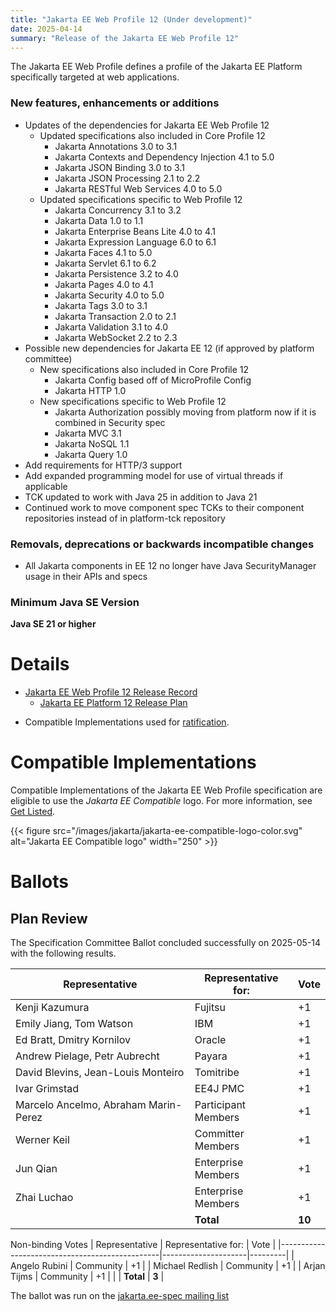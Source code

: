```yaml
---
title: "Jakarta EE Web Profile 12 (Under development)"
date: 2025-04-14
summary: "Release of the Jakarta EE Web Profile 12"
---
```

The Jakarta EE Web Profile defines a profile of the Jakarta EE Platform specifically targeted at web applications.

### New features, enhancements or additions
<!-- List here -->
* Updates of the dependencies for Jakarta EE Web Profile 12
  * Updated specifications also included in Core Profile 12
    * Jakarta Annotations 3.0 to 3.1
    * Jakarta Contexts and Dependency Injection 4.1 to 5.0
    * Jakarta JSON Binding 3.0 to 3.1
    * Jakarta JSON Processing 2.1 to 2.2
    * Jakarta RESTful Web Services 4.0 to 5.0
  * Updated specifications specific to Web Profile 12
    * Jakarta Concurrency 3.1 to 3.2
    * Jakarta Data 1.0 to 1.1
    * Jakarta Enterprise Beans Lite 4.0 to 4.1
    * Jakarta Expression Language 6.0 to 6.1
    * Jakarta Faces 4.1 to 5.0
    * Jakarta Servlet 6.1 to 6.2
    * Jakarta Persistence 3.2 to 4.0
    * Jakarta Pages 4.0 to 4.1
    * Jakarta Security 4.0 to 5.0
    * Jakarta Tags 3.0 to 3.1
    * Jakarta Transaction 2.0 to 2.1
    * Jakarta Validation 3.1 to 4.0
    * Jakarta WebSocket 2.2 to 2.3
* Possible new dependencies for Jakarta EE 12 (if approved by platform committee)
  * New specifications also included in Core Profile 12
    * Jakarta Config based off of MicroProfile Config
    * Jakarta HTTP 1.0
  * New specifications specific to Web Profile 12
    * Jakarta Authorization possibly moving from platform now if it is combined in Security spec
    * Jakarta MVC 3.1
    * Jakarta NoSQL 1.1
    * Jakarta Query 1.0
* Add requirements for HTTP/3 support
* Add expanded programming model for use of virtual threads if applicable
* TCK updated to work with Java 25 in addition to Java 21
* Continued work to move component spec TCKs to their component repositories instead of in platform-tck repository

### Removals, deprecations or backwards incompatible changes
<!-- List here -->
* All Jakarta components in EE 12 no longer have Java SecurityManager usage in their APIs and specs

### Minimum Java SE Version
<!-- Specify the minimum required Java SE version for this specification -->
**Java SE 21 or higher**

# Details

* [Jakarta EE Web Profile 12 Release Record](https://projects.eclipse.org/projects/ee4j.jakartaee-platform/releases/web-profile-12)
  * [Jakarta EE Platform 12 Release Plan](https://jakartaee.github.io/platform/jakartaee12/JakartaEE12ReleasePlan)
<!--
* [Jakarta EE Web Profile 12 Specification Document](./jakarta-webprofile-spec-12.0.pdf) (PDF)
* [Jakarta EE Web Profile 12 Specification Document](./jakarta-webprofile-spec-12.0.html) (HTML)
* [Jakarta EE Web Profile 12 Javadoc](./apidocs)
* Maven coordinates
   * [jakarta.platform:jakarta.jakartaee-web-api:jar:12.0.0](https://central.sonatype.com/artifact/jakarta.platform/jakarta.jakartaee-web-api/12.0.0/jar)

* [Jakarta EE Web Profile 12 TCK](https://download.eclipse.org/jakartaee/webprofile/12.0/jakarta-web-profile-tck-12.0.0.zip) ([sig](https://download.eclipse.org/jakartaee/webprofile/12.0/jakarta-web-profile-tck-12.0.0.zip.sig),[sha](https://download.eclipse.org/jakartaee/webprofile/12.0/jakarta-web-profile-tck-12.0.0.zip.sha256),[pub](https://jakarta.ee/specifications/jakartaee-spec-committee.pub))
  * For all TCK releases, see [download directory](https://download.eclipse.org/jakartaee/webprofile/12.0/)
-->
* Compatible Implementations used for [ratification](https://www.eclipse.org/projects/efsp/?version=1.2#efsp-ratification).

# Compatible Implementations

Compatible Implementations of the Jakarta EE Web Profile specification are eligible to use the _Jakarta EE Compatible_ logo. For more information, see [Get Listed](/compatibility/get-listed/).

{{< figure src="/images/jakarta/jakarta-ee-compatible-logo-color.svg" alt="Jakarta EE Compatible logo" width="250" >}}

<!--* [Jakarta EE Web Profile 12 Compatible Implementations](https://jakarta.ee/compatibility/certification/12/)-->



# Ballots
<!--
## Release Review
-->

## Plan Review

The Specification Committee Ballot concluded successfully on 2025-05-14 with the following results.

| Representative                                 | Representative for: |  Vote   |
|------------------------------------------------|---------------------|---------|
| Kenji Kazumura                                 | Fujitsu             |   +1    |
| Emily Jiang, Tom Watson                        | IBM                 |   +1    |
| Ed Bratt, Dmitry Kornilov                      | Oracle              |   +1    |
| Andrew Pielage, Petr Aubrecht                  | Payara              |   +1    |
| David Blevins, Jean-Louis Monteiro             | Tomitribe           |   +1    |
| Ivar Grimstad                                  | EE4J PMC            |   +1    |
| Marcelo Ancelmo, Abraham Marin-Perez           | Participant Members |   +1    |
| Werner Keil                                    | Committer Members   |   +1    |
| Jun Qian                                       | Enterprise Members  |   +1    |
| Zhai Luchao                                    | Enterprise Members  |   +1    |
|                                                | **Total**           | **10**  |

Non-binding Votes
| Representative                                 | Representative for: |  Vote   |
|------------------------------------------------|---------------------|---------|
| Angelo Rubini                                  | Community           |   +1    |
| Michael Redlish                                | Community           |   +1    |
| Arjan Tijms                                    | Community           |   +1    |
|                                                | **Total**           |  **3**  |

The ballot was run on the [jakarta.ee-spec mailing list](https://www.eclipse.org/lists/jakarta.ee-spec/msg04056.html)
